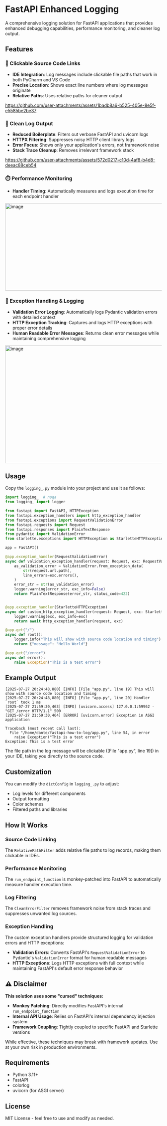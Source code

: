 # FastAPI Enhanced Logging

A comprehensive logging solution for FastAPI applications that provides enhanced debugging capabilities, performance monitoring, and cleaner log output.

## Features

### 🔗 Clickable Source Code Links
- **IDE Integration**: Log messages include clickable file paths that work in both PyCharm and VS Code
- **Precise Location**: Shows exact line numbers where log messages originate
- **Relative Paths**: Uses relative paths for cleaner output

https://github.com/user-attachments/assets/1badb8a6-b525-405e-8e5f-e5585be2be37

### 🧹 Clean Log Output
- **Reduced Boilerplate**: Filters out verbose FastAPI and uvicorn logs
- **HTTPX Filtering**: Suppresses noisy HTTP client library logs
- **Error Focus**: Shows only your application's errors, not framework noise
- **Stack Trace Cleanup**: Removes irrelevant framework stack


https://github.com/user-attachments/assets/572d0217-c10d-4af8-b4d8-deeac88ceb54

### ⏱️ Performance Monitoring
- **Handler Timing**: Automatically measures and logs execution time for each endpoint handler

<img width="864" height="280" alt="image" src="https://github.com/user-attachments/assets/b8f3dbb0-77b8-4fcd-92cb-5bab1395f6c8" />

<h3 id="exceptions">🚨 Exception Handling & Logging</h3>

- **Validation Error Logging**: Automatically logs Pydantic validation errors with detailed context
- **HTTP Exception Tracking**: Captures and logs HTTP exceptions with proper error details
- **Human Readable Error Messages**: Returns clean error messages while maintaining comprehensive logging

<img width="916" height="378" alt="image" src="https://github.com/user-attachments/assets/e26e14e6-935e-4026-8a35-7dfe5d7fa25c" />


## Usage

Copy the `logging_.py` module into your project and use it as follows:

```python
import logging_  # noqa
from logging_ import logger

from fastapi import FastAPI, HTTPException
from fastapi.exception_handlers import http_exception_handler
from fastapi.exceptions import RequestValidationError
from fastapi.requests import Request
from fastapi.responses import PlainTextResponse
from pydantic import ValidationError
from starlette.exceptions import HTTPException as StarletteHTTPException

app = FastAPI()

@app.exception_handler(RequestValidationError)
async def validation_exception_handler(request: Request, exc: RequestValidationError):
    as_validation_error = ValidationError.from_exception_data(
        str(request.url.path),
        line_errors=exc.errors(),
    )
    error_str = str(as_validation_error)
    logger.warning(error_str, exc_info=False)
    return PlainTextResponse(error_str, status_code=422)


@app.exception_handler(StarletteHTTPException)
async def custom_http_exception_handler(request: Request, exc: StarletteHTTPException):
    logger.warning(exc, exc_info=exc)
    return await http_exception_handler(request, exc)

@app.get("/")
async def root():
    logger.info("This will show with source code location and timing")
    return {"message": "Hello World"}

@app.get("/error")
async def error():
    raise Exception("This is a test error")
```

## Example Output

```
[2025-07-27 20:24:48,880] [INFO] [File "app.py", line 19] This will show with source code location and timing
[2025-07-27 20:24:48,880] [INFO] [File "app.py", line 20] Handler `root` took 1 ms
[2025-07-27 21:59:30,463] [INFO] [uvicorn.access] 127.0.0.1:59962 - "GET /error HTTP/1.1" 500
[2025-07-27 21:59:30,464] [ERROR] [uvicorn.error] Exception in ASGI application

Traceback (most recent call last):
  File "/home/dante/fastapi-how-to-log/app.py", line 54, in error
    raise Exception("This is a test error")
Exception: This is a test error
```

The file path in the log message will be clickable ([File "app.py", line 19]) in your IDE, taking you directly to the source code.

## Customization

You can modify the `dictConfig` in `logging_.py` to adjust:

- Log levels for different components
- Output formatting
- Color schemes
- Filtered paths and libraries

## How It Works

### Source Code Linking
The `RelativePathFilter` adds relative file paths to log records, making them clickable in IDEs.

### Performance Monitoring
The `run_endpoint_function` is monkey-patched into FastAPI to automatically measure handler execution time.

### Log Filtering
The `CleanErrorFilter` removes framework noise from stack traces and suppresses unwanted log sources.

### Exception Handling
The custom exception handlers provide structured logging for validation errors and HTTP exceptions:

- **Validation Errors**: Converts FastAPI's `RequestValidationError` to Pydantic's `ValidationError` format for human readable messages
- **HTTP Exceptions**: Logs HTTP exceptions with full context while maintaining FastAPI's default error response behavior

## ⚠️ Disclaimer

**This solution uses some "cursed" techniques:**

- **Monkey Patching**: Directly modifies FastAPI's internal `run_endpoint_function`
- **Internal API Usage**: Relies on FastAPI's internal dependency injection system
- **Framework Coupling**: Tightly coupled to specific FastAPI and Starlette versions

While effective, these techniques may break with framework updates. Use at your own risk in production environments.

## Requirements

- Python 3.11+
- FastAPI
- colorlog
- uvicorn (for ASGI server)

## License

MIT License - feel free to use and modify as needed.
